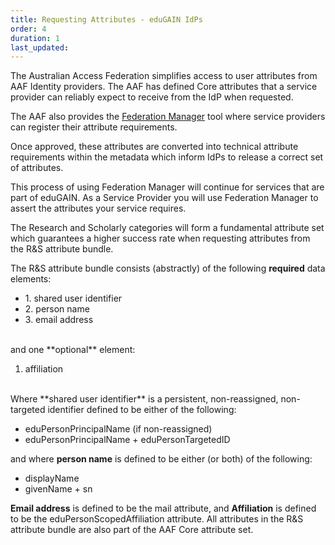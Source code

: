 ```yaml
---
title: Requesting Attributes - eduGAIN IdPs
order: 4
duration: 1
last_updated:
---
```


The Australian Access Federation simplifies access to user attributes from AAF Identity providers. The AAF has defined Core attributes that a service provider can reliably expect to receive from the IdP when requested.

The AAF also provides the <a href="https://manager.aaf.edu.au/welcome">Federation Manager</a> tool where service providers can register their attribute requirements.

Once approved, these attributes are converted into technical attribute requirements within the metadata which inform IdPs to release a correct set of attributes.

This process of using Federation Manager will continue for services that are part of eduGAIN. As a Service Provider you will use Federation Manager to assert the attributes your service requires.

The Research and Scholarly categories will form a fundamental attribute set which guarantees a higher success rate when requesting attributes from the R&S attribute bundle. 
<br>

The R&S attribute bundle consists (abstractly) of the following **required** data elements:

<ul class="list-group list-group">
  <li class="list-group-item">1. shared user identifier</li>
  <li class="list-group-item">2. person name</li>
  <li class="list-group-item">3. email address</li>
</ul>
<br>
and one **optional** element:


1. affiliation

<br>
Where **shared user identifier** is a persistent, non-reassigned, non-targeted identifier defined to be either of the following:

- eduPersonPrincipalName (if non-reassigned)
- eduPersonPrincipalName + eduPersonTargetedID

and where **person name** is defined to be either (or both) of the following:

- displayName
- givenName + sn

**Email address** is defined to be the mail attribute, and **Affiliation** is defined to be the eduPersonScopedAffiliation attribute. All attributes in the R&S attribute bundle are also part of the AAF Core attribute set.


